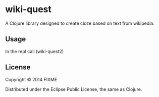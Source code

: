 # wiki-quest

A Clojure library designed to create cloze based on text from wikipedia.

## Usage

In the repl call (wiki-quest2)

## License

Copyright © 2014 FIXME

Distributed under the Eclipse Public License, the same as Clojure.
